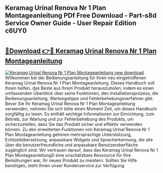 ## Keramag Urinal Renova Nr 1 Plan Montageanleitung PDf Free Download - Part-s8d Service Owner Guide - User Repair Edition c6UY0

# <h2><a href="http://df7doo6.blite.top/?on=Keramag+Urinal+Renova+Nr+1+Plan+Montageanleitung">🔗Download 👉🔴 Keramag Urinal Renova Nr 1 Plan Montageanleitung</a></h2>

[![Keramag Urinal Renova Nr 1 Plan Montageanleitung new download](https://i.imgur.com/lujVjoI.png)](http://df7doo6.blite.top/?on=Keramag+Urinal+Renova+Nr+1+Plan+Montageanleitung)
Willkommen bei der Bedienungsanleitung für Ihren neu eingetroffenen Keramag Urinal Renova Nr 1 Plan Montageanleitung. Dieses Handbuch soll Ihnen helfen, das Beste aus Ihrem Produkt herauszuholen, indem es einen umfassenden Überblick über seine Funktionen, den Installationsprozess, die Bedienungsanleitung, Wartungstipps und Fehlerbehebungsverfahren gibt. Bevor Sie Ihr Keramag Urinal Renova Nr 1 Plan Montageanleitung verwenden, nehmen Sie sich bitte einen Moment Zeit, um dieses Handbuch sorgfältig zu lesen. Es enthält wichtige Informationen zur Einrichtung, zum Betrieb, zur Wartung und zur Fehlerbehebung des Produkts, um sicherzustellen, dass Sie das Produkt sicher und effektiv verwenden können. Zu den erweiterten Funktionen von Keramag Urinal Renova Nr 1 Plan Montageanleitung gehören mehrsprachige Unterstützung, Echtzeitübersetzung, anpassbare Widgets und Spracherkennung, die alle über die benutzerfreundliche und anpassbare Benutzeroberfläche zugänglich sind. Wir vertrauen darauf, dass das Keramag Urinal Renova Nr 1 Plan MontageanleitungD eine unschätzbare Ressource für Ihre Bemühungen war, Ihr neues Produkt zu meistern. Sollten Sie Hilfe benötigen, steht Ihnen unser Kundenservice zur Verfügung.
